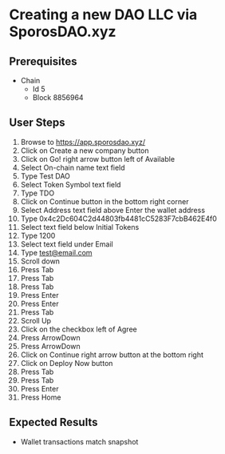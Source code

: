 # Creating a new DAO LLC via SporosDAO.xyz

## Prerequisites

- Chain
  - Id 5
  - Block 8856964

## User Steps

1. Browse to https://app.sporosdao.xyz/
1. Click on Create a new company button
1. Click on Go! right arrow button left of Available
1. Select On-chain name text field
1. Type Test DAO
1. Select Token Symbol text field
1. Type TDO
1. Click on Continue button in the bottom right corner
1. Select Address text field above Enter the wallet address
1. Type 0x4c2Dc604C2d44803fb4481cC5283F7cbB462E4f0
1. Select text field below Initial Tokens
1. Type 1200
1. Select text field under Email
1. Type test@email.com
1. Scroll down
1. Press Tab
1. Press Tab
1. Press Tab
1. Press Enter
1. Press Enter
1. Press Tab
1. Scroll Up
1. Click on the checkbox left of Agree
1. Press ArrowDown
1. Press ArrowDown
1. Click on Continue right arrow button at the bottom right
1. Click on Deploy Now button
1. Press Tab
1. Press Tab
1. Press Enter
1. Press Home

## Expected Results

- Wallet transactions match snapshot
